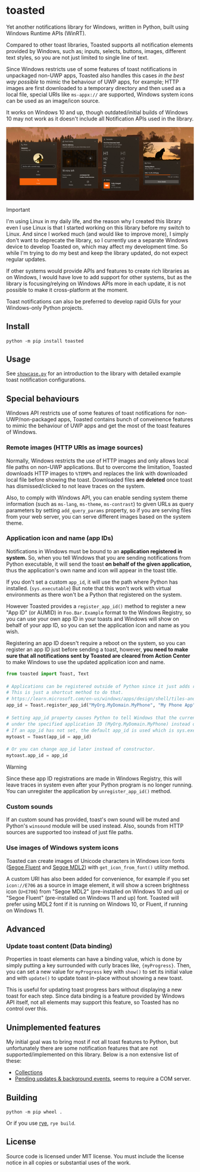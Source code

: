 # toasted

Yet another notifications library for Windows, written in Python, built using Windows Runtime APIs (WinRT).

Compared to other toast libraries, Toasted supports all notification elements provided by Windows, such as; inputs, selects, buttons, images, different text styles, so you are not just limited to single line of text.

Since Windows restricts use of some features of toast notifications in unpackaged non-UWP apps, Toasted also handles this cases _in the best way possible_ to mimic the behaviour of UWP apps, for example; HTTP images are first downloaded to a temporary directory and then used as a local file, special URIs like `ms-appx://` are supported, Windows system icons can be used as an image/icon source.

It works on Windows 10 and up, though outdated/initial builds of Windows 10 may not work as it doesn't include all Notification APIs used in the library. 

![](.github/assets/preview.png)

> [!IMPORTANT]
> I'm using Linux in my daily life, and the reason why I created this library even I use Linux is that I started working on this library before my switch to Linux. And since I worked much (and would like to improve more), I simply don't want to deprecate the library, so I currently use a separate Windows device to develop Toasted on, which may affect my development time. So while I'm trying to do my best and keep the library updated, do not expect regular updates.

If other systems would provide APIs and features to create rich libraries as on Windows, I would have love to add support for other systems, but as the library is focusing/relying on Windows APIs more in each update, it is not possible to make it cross-platform at the moment.

Toast notifications can also be preferred to develop rapid GUIs for your Windows-only Python projects.

## Install

```
python -m pip install toasted
```

## Usage

See [`showcase.py`](./examples/showcase.py) for an introduction to the library with detailed example toast notification configurations.

## Special behaviours

Windows API restricts use of some features of toast notifications for non-UWP/non-packaged apps, Toasted contains bunch of conveinence features to mimic the behaviour of UWP apps and get the most of the toast features of Windows.

### Remote images (HTTP URIs as image sources)

Normally, Windows restricts the use of HTTP images and only allows local file paths on non-UWP applications. But to overcome the limitation, Toasted downloads HTTP images to `%TEMP%` and replaces the link with downloaded local file before showing the toast. Downloaded files **are deleted** once toast has dismissed/clicked to not leave traces on the system.

Also, to comply with Windows API, you can enable sending system theme information (such as `ms-lang`, `ms-theme`, `ms-contrast`) to given URLs as query parameters by setting `add_query_params` property, so if you are serving files from your web server, you can serve different images based on the system theme.

### Application icon and name (app IDs)

Notifications in Windows must be bound to an **application registered in system.** So, when you tell Windows that you are sending notifications from Python executable, it will send the toast **on behalf of the given application,** thus the application's own name and icon will appear in the toast title.

If you don't set a custom `app_id`, it will use the path where Python has installed. (`sys.executable`) But note that this won't work with virtual environments as there won't be a Python that registered on the system.

However Toasted provides a `register_app_id()` method to register a new "App ID" (or AUMID) in `Foo.Bar.Example` format to the Windows Registry, so you can use your own app ID in your toasts and Windows will show on behalf of your app ID, so you can set the application icon and name as you wish.

Registering an app ID doesn't require a reboot on the system, so you can register an app ID just before sending a toast, however, **you need to make sure that all notifications sent by Toasted are cleared from Action Center** to make Windows to use the updated application icon and name.

```py
from toasted import Toast, Text

# Applications can be registered outside of Python since it just adds registry keys to Windows.
# This is just a shortcut method to do that.
# https://learn.microsoft.com/en-us/windows/apps/design/shell/tiles-and-notifications/send-local-toast-other-apps
app_id = Toast.register_app_id("MyOrg.MyDomain.MyPhone", "My Phone App")

# Setting app_id property causes Python to tell Windows that the currently running process is running 
# under the specified application ID (MyOrg.MyDomain.MyPhone) instead of Python executable.
# If an app_id has not set, the default app_id is used which is sys.executable.
mytoast = Toast(app_id = app_id)

# Or you can change app_id later instead of constructor.
mytoast.app_id = app_id
```

> [!WARNING]
> Since these app ID registrations are made in Windows Registry, this will leave traces in system even after your Python program is no longer running. You can unregister the application by `unregister_app_id()` method.

### Custom sounds

If an custom sound has provided, toast's own sound will be muted and Python's `winsound` module will be used instead. Also, sounds from HTTP sources are supported too instead of just file paths.

### Use images of Windows system icons

Toasted can create images of Unicode characters in Windows icon fonts ([Segoe Fluent](https://learn.microsoft.com/en-us/windows/apps/design/style/segoe-fluent-icons-font) and [Segoe MDL2](https://learn.microsoft.com/en-us/windows/apps/design/style/segoe-ui-symbol-font)) with `get_icon_from_font()` utility method.

A custom URI has also been added for convenience, for example if you set `icon://E706` as a source in image element, it will show a screen brightness icon (`U+E706`) from "Segoe MDL2" (pre-installed on Windows 10 and up) or "Segoe Fluent" (pre-installed on Windows 11 and up) font. Toasted will prefer using MDL2 font if it is running on Windows 10, or Fluent, if running on Windows 11.

## Advanced

### Update toast content (Data binding)

Properties in toast elements can have a binding value, which is done by simply putting a key surrounded with curly braces like, `{myProgress}`. Then, you can set a new value for `myProgress` key with `show()` to set its initial value and with `update()` to update toast in-place without showing a new toast.

This is useful for updating toast progress bars without displaying a new toast for each step. Since data binding is a feature provided by Windows API itself, not all elements may support this feature, so Toasted has no control over this.

## Unimplemented features

My initial goal was to bring most if not all toast features to Python, but unfortunately there are some notification features that are not supported/implemented on this library. Below is a non extensive list of these:

* [Collections](https://learn.microsoft.com/en-us/windows/apps/design/shell/tiles-and-notifications/toast-collections)
* [Pending updates & background events](https://learn.microsoft.com/en-us/windows/apps/design/shell/tiles-and-notifications/toast-pending-update?tabs=builder-syntax), seems to require a COM server.

## Building

```
python -m pip wheel .
```

Or if you use [rye](https://rye-up.com/), `rye build`.

## License

Source code is licensed under MIT license. You must include the license notice in all copies or substantial uses of the work.